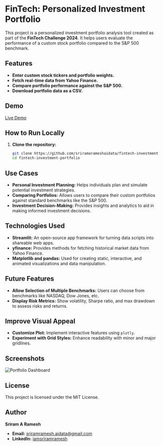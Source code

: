 # FinTech: Personalized Investment Portfolio

This project is a personalized investment portfolio analysis tool created as part of the **FinTech Challenge 2024**. It helps users evaluate the performance of a custom stock portfolio compared to the S&P 500 benchmark.

## Features
- **Enter custom stock tickers and portfolio weights.**
- **Fetch real-time data from Yahoo Finance.**
- **Compare portfolio performance against the S&P 500.**
- **Download portfolio data as a CSV.**

## Demo
[Live Demo](https://fintech-investment-portfolio.streamlit.app)

## How to Run Locally
1. **Clone the repository:**
   ```bash
   git clone https://github.com/sriramarameshaidata/fintech-investment-portfolio.git
   cd fintech-investment-portfolio

## Use Cases

- **Personal Investment Planning:** Helps individuals plan and simulate potential investment strategies.
- **Comparing Portfolios:** Allows users to compare their custom portfolios against standard benchmarks like the S&P 500.
- **Investment Decision-Making:** Provides insights and analytics to aid in making informed investment decisions.

## Technologies Used

- **Streamlit:** An open-source app framework for turning data scripts into shareable web apps.
- **yfinance:** Provides methods for fetching historical market data from Yahoo Finance.
- **Matplotlib and pandas:** Used for creating static, interactive, and animated visualizations and data manipulation.

## Future Features

- **Allow Selection of Multiple Benchmarks:** Users can choose from benchmarks like NASDAQ, Dow Jones, etc.
- **Display Risk Metrics:** Show volatility, Sharpe ratio, and max drawdown to assess risks and returns.

## Improve Visual Appeal

- **Customize Plot:** Implement interactive features using `plotly`.
- **Experiment with Grid Styles:** Enhance readability with minor and major gridlines.

## Screenshots

![Portfolio Dashboard](screenshots/dashboard.png)

## License

This project is licensed under the MIT License.

## Author

**Sriram A Ramesh**
- **Email:** sriramramesh.aidata@gmail.com
- **LinkedIn:** [iamsriramramesh](https://www.linkedin.com/in/iamsriramramesh/)
